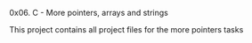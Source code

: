 0x06. C - More pointers, arrays and strings

This project contains all project files for the more pointers tasks
